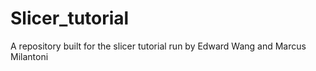 # Slicer_tutorial
A repository built for the slicer tutorial run by Edward Wang and Marcus Milantoni
